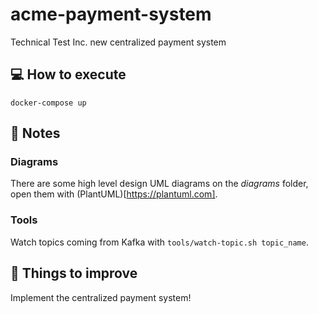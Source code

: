 # acme-payment-system
Technical Test Inc. new centralized payment system

## :computer: How to execute
```docker-compose up```

## :memo: Notes

### Diagrams
There are some high level design UML diagrams on the _diagrams_ folder, open them with (PlantUML)[https://plantuml.com].

### Tools
Watch topics coming from Kafka with ```tools/watch-topic.sh topic_name```.

## :pushpin: Things to improve
Implement the centralized payment system!
